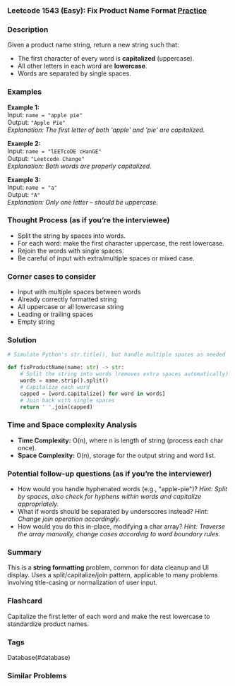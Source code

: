 ### Leetcode 1543 (Easy): Fix Product Name Format [Practice](https://leetcode.com/problems/fix-product-name-format)

### Description  
Given a product name string, return a new string such that:
- The first character of every word is **capitalized** (uppercase).
- All other letters in each word are **lowercase**.
- Words are separated by single spaces.

### Examples  

**Example 1:**  
Input: `name = "apple pie"`  
Output: `"Apple Pie"`  
*Explanation: The first letter of both 'apple' and 'pie' are capitalized.*

**Example 2:**  
Input: `name = "lEETcoDE cHanGE"`  
Output: `"Leetcode Change"`  
*Explanation: Both words are properly capitalized.*

**Example 3:**  
Input: `name = "a"`  
Output: `"A"`  
*Explanation: Only one letter – should be uppercase.*

### Thought Process (as if you’re the interviewee)  
- Split the string by spaces into words.
- For each word: make the first character uppercase, the rest lowercase.
- Rejoin the words with single spaces.
- Be careful of input with extra/multiple spaces or mixed case.

### Corner cases to consider  
- Input with multiple spaces between words
- Already correctly formatted string
- All uppercase or all lowercase string
- Leading or trailing spaces
- Empty string

### Solution

```python
# Simulate Python's str.title(), but handle multiple spaces as needed

def fixProductName(name: str) -> str:
    # Split the string into words (removes extra spaces automatically)
    words = name.strip().split()
    # Capitalize each word
    capped = [word.capitalize() for word in words]
    # Join back with single spaces
    return ' '.join(capped)
```

### Time and Space complexity Analysis  
- **Time Complexity:** O(n), where n is length of string (process each char once).
- **Space Complexity:** O(n), storage for the output string and word list.

### Potential follow-up questions (as if you’re the interviewer)  
- How would you handle hyphenated words (e.g., "apple-pie")?
  *Hint: Split by spaces, also check for hyphens within words and capitalize appropriately.*
- What if words should be separated by underscores instead?
  *Hint: Change join operation accordingly.*
- How would you do this in-place, modifying a char array?
  *Hint: Traverse the array manually, change cases according to word boundary rules.*

### Summary
This is a **string formatting** problem, common for data cleanup and UI display. Uses a split/capitalize/join pattern, applicable to many problems involving title-casing or normalization of user input.


### Flashcard
Capitalize the first letter of each word and make the rest lowercase to standardize product names.

### Tags
Database(#database)

### Similar Problems
